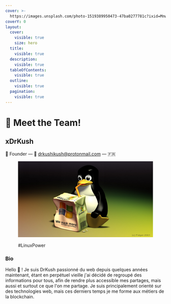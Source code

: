 ```yaml
---
cover: >-
  https://images.unsplash.com/photo-1519389950473-47ba0277781c?ixid=MnwxMjA3fDB8MHxwaG90by1wYWdlfHx8fGVufDB8fHx8&ixlib=rb-1.2.1&auto=format&fit=crop&w=2970&q=80
coverY: 0
layout:
  cover:
    visible: true
    size: hero
  title:
    visible: true
  description:
    visible: true
  tableOfContents:
    visible: true
  outline:
    visible: true
  pagination:
    visible: true
---
```


# 👋 Meet the Team!



## xDrKush

👋  Founder — 💌 drkushikush@protonmail.com — 🇫🇷&#x20;



<figure><img src="../.gitbook/assets/davroot.jpg" alt="" width="563"><figcaption><p>#LinuxPower</p></figcaption></figure>

### Bio

Hello :wave: ! Je suis DrKush passionné du web depuis quelques années maintenant, étant en perpétuel vieille j'ai décidé de regroupé des informations pour tous, afin de rendre plus accessible mes partages, mais aussi et surtout ce que l'on me partage. Je suis principalement orienté sur des technologies web, mais ces derniers temps je me forme aux métiers de la blockchain.


